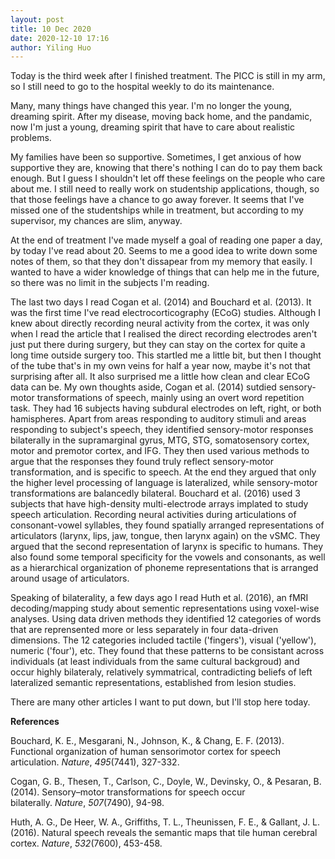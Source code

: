```yaml
---
layout: post
title: 10 Dec 2020
date: 2020-12-10 17:16
author: Yiling Huo
---
```

<!-- wp:paragraph {"dropCap":true} -->
<p class="has-drop-cap">Today is the third week after I finished treatment. The PICC is still in my arm, so I still need to go to the hospital weekly to do its maintenance. </p>
<!-- /wp:paragraph -->

<!-- wp:paragraph -->
<p>Many, many things have changed this year. I'm no longer the young, dreaming spirit. After my disease, moving back home, and the pandamic, now I'm just a young, dreaming spirit that have to care about realistic problems. </p>
<!-- /wp:paragraph -->

<!-- wp:paragraph -->
<p>My families have been so supportive. Sometimes, I get anxious of how supportive they are, knowing that there's nothing I can do to pay them back enough. But I guess I shouldn't let off these feelings on the people who care about me. I still need to really work on studentship applications, though, so that those feelings have a chance to go away forever. It seems that I've missed one of the studentships while in treatment, but according to my supervisor, my chances are slim, anyway. </p>
<!-- /wp:paragraph -->

<!-- wp:paragraph -->
<p>At the end of treatment I've made myself a goal of reading one paper a day, by today I've read about 20. Seems to me a good idea to write down some notes of them, so that they don't dissapear from my memory that easily. I wanted to have a wider knowledge of things that can help me in the future, so there was no limit in the subjects I'm reading.</p>
<!-- /wp:paragraph -->

<!-- wp:paragraph -->
<p>The last two days I read Cogan et al. (2014) and Bouchard et al. (2013). It was the first time I've read electrocorticography (ECoG) studies. Although I knew about directly recording neural activity from the cortex, it was only when I read the article that I realised the direct recording electrodes aren't just put there during surgery, but they can stay on the cortex for quite a long time outside surgery too. This startled me a little bit, but then I thought of the tube that's in my own veins for half a year now, maybe it's not that surprising after all. It also surprised me a little how clean and clear ECoG data can be. My own thoughts aside, Cogan et al. (2014) sutdied sensory-motor transformations of speech, mainly using an overt word repetition task. They had 16 subjects having subdural electrodes on left, right, or both hamispheres. Apart from areas responding to auditory stimuli and areas responding to subject's speech, they identified sensory-motor responses bilaterally in the supramarginal gyrus, MTG, STG, somatosensory cortex, motor and premotor cortex, and IFG. They then used various methods to argue that the responses they found truly reflect sensory-motor transformation, and is specific to speech. At the end they argued that only the higher level processing of language is lateralized, while sensory-motor transformations are balancedly bilateral. Bouchard et al. (2016) used 3 subjects that have high-density multi-electrode arrays implated to study speech articulation. Recording neural activities during articulations of consonant-vowel syllables, they found spatially arranged representations of articulators (larynx, lips, jaw, tongue, then larynx again) on the vSMC. They argued that the second representation of larynx is specific to humans. They also found some temporal specificity for the vowels and consonants, as well as a hierarchical organization of phoneme representations that is arranged around usage of articulators. </p>
<!-- /wp:paragraph -->

<!-- wp:paragraph -->
<p>Speaking of bilaterality, a few days ago I read Huth et al. (2016), an fMRI decoding/mapping study about sementic representations using voxel-wise analyses. Using data driven methods they identified 12 categories of words that are reprensented more or less separately in four data-driven dimensions. The 12 categories included tactile ('fingers'), visual ('yellow'), numeric ('four'), etc. They found that these patterns to be consistant across individuals (at least individuals from the same cultural backgroud) and occur highly bilateraly, relatively symmatrical, contradicting beliefs of left lateralized semantic representations, established from lesion studies. </p>
<!-- /wp:paragraph -->

<!-- wp:paragraph -->
<p>There are many other articles I want to put down, but I'll stop here today.</p>
<!-- /wp:paragraph -->

<!-- wp:paragraph -->
<p></p>
<!-- /wp:paragraph -->

<!-- wp:paragraph -->
<p><strong>References</strong></p>
<!-- /wp:paragraph -->

<!-- wp:paragraph -->
<p>Bouchard, K. E., Mesgarani, N., Johnson, K., &amp; Chang, E. F. (2013). Functional organization of human sensorimotor cortex for speech articulation.&nbsp;<em>Nature</em>,&nbsp;<em>495</em>(7441), 327-332.</p>
<!-- /wp:paragraph -->

<!-- wp:paragraph -->
<p>Cogan, G. B., Thesen, T., Carlson, C., Doyle, W., Devinsky, O., &amp; Pesaran, B. (2014). Sensory–motor transformations for speech occur bilaterally.&nbsp;<em>Nature</em>,&nbsp;<em>507</em>(7490), 94-98.</p>
<!-- /wp:paragraph -->

<!-- wp:paragraph -->
<p>Huth, A. G., De Heer, W. A., Griffiths, T. L., Theunissen, F. E., &amp; Gallant, J. L. (2016). Natural speech reveals the semantic maps that tile human cerebral cortex.&nbsp;<em>Nature</em>,&nbsp;<em>532</em>(7600), 453-458.</p>
<!-- /wp:paragraph -->
